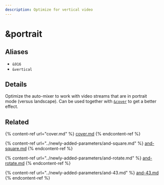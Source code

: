 ```yaml
---
description: Optimize for vertical video
---
```


# \&portrait

## Aliases

* `&916`
* `&vertical`

## Details

Optimize the auto-mixer to work with video streams that are in portrait mode (versus landscape). Can be used together with [`&cover`](cover.md) to get a better effect.

## Related

{% content-ref url="cover.md" %}
[cover.md](cover.md)
{% endcontent-ref %}

{% content-ref url="../newly-added-parameters/and-square.md" %}
[and-square.md](../newly-added-parameters/and-square.md)
{% endcontent-ref %}

{% content-ref url="../newly-added-parameters/and-rotate.md" %}
[and-rotate.md](../newly-added-parameters/and-rotate.md)
{% endcontent-ref %}

{% content-ref url="../newly-added-parameters/and-43.md" %}
[and-43.md](../newly-added-parameters/and-43.md)
{% endcontent-ref %}
